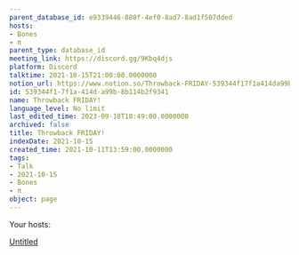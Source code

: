 ```yaml
---
parent_database_id: e9339446-880f-4ef0-8ad7-8ad1f507dded
hosts:
- Bones
- π
parent_type: database_id
meeting_link: https://discord.gg/9Kbq4djs
platform: Discord
talktime: 2021-10-15T21:00:00.0000000
notion_url: https://www.notion.so/Throwback-FRIDAY-539344f17f1a414da99b8b114b2f9341
id: 539344f1-7f1a-414d-a99b-8b114b2f9341
name: Throwback FRIDAY!
language_level: No limit
last_edited_time: 2023-09-18T10:49:00.0000000
archived: false
title: Throwback FRIDAY!
indexDate: 2021-10-15
created_time: 2021-10-11T13:59:00.0000000
tags:
- Talk
- 2021-10-15
- Bones
- π
object: page
---
```




Your hosts:

[Untitled](https://www.notion.so/482e61b02b9c4456b2b4fe86bb7544c6)   





